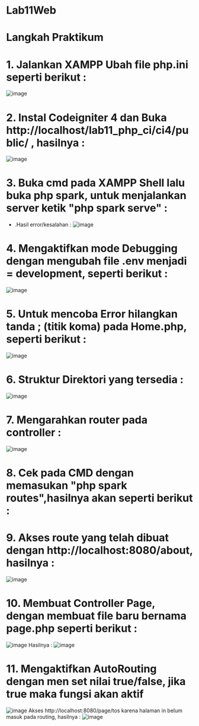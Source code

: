 # Lab11Web

# Langkah Praktikum

# 1. Jalankan XAMPP Ubah file php.ini seperti berikut :
![image](https://user-images.githubusercontent.com/83681139/175540804-cc1cdfde-ab26-4443-932b-0969e785a0f2.png)

# 2. Instal Codeigniter 4 dan Buka http://localhost/lab11_php_ci/ci4/public/ , hasilnya :
![image](https://user-images.githubusercontent.com/83681139/175540942-6c0f05e4-7db3-42c1-8c92-293a2a32c9c7.png)

# 3. Buka cmd pada XAMPP Shell lalu buka php spark, untuk menjalankan server ketik "php spark serve" :
+ .Hasil error/kesalahan :
![image](https://user-images.githubusercontent.com/83681139/175541104-6bd5ab9b-b4fb-4124-9ab6-351168debe53.png)

# 4. Mengaktifkan mode Debugging dengan mengubah file .env menjadi = development, seperti berikut :
![image](https://user-images.githubusercontent.com/83681139/175541717-d624c8ae-f973-43a8-a419-3d1178faaf10.png)

# 5. Untuk mencoba Error hilangkan tanda ; (titik koma) pada Home.php, seperti berikut :
![image](https://user-images.githubusercontent.com/83681139/175541809-fb387f5a-6898-4646-936a-9cae902452ee.png)

# 6. Struktur Direktori yang tersedia :
![image](https://user-images.githubusercontent.com/83681139/175541994-aa263a64-4b76-4739-8a5e-9d5223e05190.png)

# 7. Mengarahkan router pada controller :
![image](https://user-images.githubusercontent.com/83681139/175542138-39f495c5-23db-47d0-8378-452e7e7db613.png)

# 8. Cek pada CMD dengan memasukan "php spark routes",hasilnya akan seperti berikut :

# 9. Akses route yang telah dibuat dengan http://localhost:8080/about, hasilnya :
![image](https://user-images.githubusercontent.com/83681139/175542273-9dc4c127-f4e5-4e18-b08d-bab93cfa8244.png)

# 10. Membuat Controller Page, dengan membuat file baru bernama page.php seperti berikut :
![image](https://user-images.githubusercontent.com/83681139/175542321-a7bf3abe-e6c7-41c2-a309-7347440d9aa0.png)
Hasilnya :
![image](https://user-images.githubusercontent.com/83681139/175542427-b8933a66-e5d0-4c54-929b-a4a660eaf878.png)

# 11. Mengaktifkan AutoRouting dengan men set nilai true/false, jika true maka fungsi akan aktif
![image](https://user-images.githubusercontent.com/83681139/175542822-45791b26-b9b9-4d1b-a953-fbe701cfddc0.png)
Akses http://localhost:8080/page/tos karena halaman in belum masuk pada routing, hasilnya :
![image](https://user-images.githubusercontent.com/83681139/175543032-5e860fed-e9f7-4a92-ae71-ca78cac8cf77.png)





